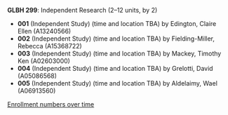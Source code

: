 **GLBH 299**: Independent Research (2–12 units, by 2)

- **001** (Independent Study) (time and location TBA) by Edington, Claire Ellen (A13240566)
- **002** (Independent Study) (time and location TBA) by Fielding-Miller, Rebecca (A15368722)
- **003** (Independent Study) (time and location TBA) by Mackey, Timothy Ken (A02603000)
- **004** (Independent Study) (time and location TBA) by Grelotti, David (A05086568)
- **005** (Independent Study) (time and location TBA) by Aldelaimy, Wael (A06913560)

[Enrollment numbers over time](./GLBH299.tsv)
